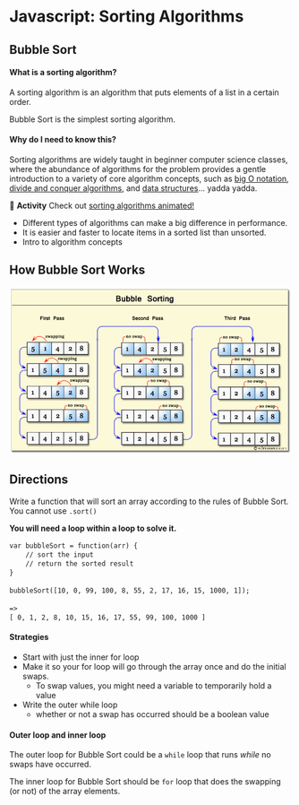 # Javascript: Sorting Algorithms

## Bubble Sort

#### What is a sorting algorithm?

A sorting algorithm is an algorithm that puts elements of a list in a certain order.

Bubble Sort is the simplest sorting algorithm.

#### Why do I need to know this?

Sorting algorithms are widely taught in beginner computer science classes, where the abundance of algorithms for the problem provides a gentle introduction to a variety of core algorithm concepts, such as [big O notation](https://rob-bell.net/2009/06/a-beginners-guide-to-big-o-notation/), [divide and conquer algorithms](http://www.geeksforgeeks.org/divide-and-conquer-set-1-find-closest-pair-of-points/), and [data structures](https://en.wikibooks.org/wiki/Data_Structures)... yadda yadda.

:mega: **Activity** Check out [sorting algorithms animated!](https://www.toptal.com/developers/sorting-algorithms)

- Different types of algorithms can make a big difference in performance.
- It is easier and faster to locate items in a sorted list than unsorted.
- Intro to algorithm concepts

## How Bubble Sort Works

![image](bubblesort.png)

## Directions

Write a function that will sort an array according to the rules of Bubble Sort. You cannot use `.sort()`

**You will need a loop within a loop to solve it.**

```
var bubbleSort = function(arr) {
	// sort the input
	// return the sorted result
}

bubbleSort([10, 0, 99, 100, 8, 55, 2, 17, 16, 15, 1000, 1]);

=>
[ 0, 1, 2, 8, 10, 15, 16, 17, 55, 99, 100, 1000 ]

```


#### Strategies

* Start with just the inner for loop
* Make it so your for loop will go through the array once and do the initial swaps.
	* To swap values, you might need a variable to temporarily hold a value
* Write the outer while loop
	* whether or not a swap has occurred should be a boolean value

#### Outer loop and inner loop

  The outer loop for Bubble Sort could be a `while` loop that runs _while_ no swaps have occurred.

  The inner loop for Bubble Sort should be `for` loop that does the swapping (or not) of the array elements.

